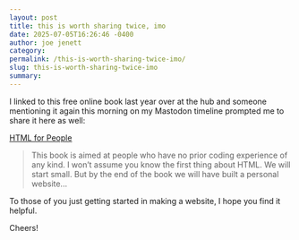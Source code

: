 ```yaml
---
layout: post
title: this is worth sharing twice, imo
date: 2025-07-05T16:26:46 -0400
author: joe jenett
category: 
permalink: /this-is-worth-sharing-twice-imo/
slug: this-is-worth-sharing-twice-imo
summary:
---
```

<p>
I linked to this free online book last year over at the hub and someone mentioning it again this morning on my Mastodon timeline prompted me to share it here as well:
</p>
<p>
<a title="HTML for People" href="https://htmlforpeople.com/">HTML for People</a>
</p>
<blockquote>
<p>
This book is aimed at people who have no prior coding experience of any kind. I won’t assume you know the first thing about HTML. We will start small. But by the end of the book we will have built a personal website...
</p>
</blockquote>
<p>
To those of you just getting started in making a website, I hope you find it helpful.
</p>
<p>
Cheers!
</p>

<a href="https://brid.gy/publish/mastodon"></a>